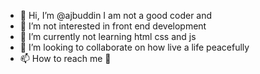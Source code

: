 - 👋 Hi, I’m @ajbuddin I am not a good coder and
- 👀 I’m not interested in front end development 
- 🌱 I’m currently not learning html css and js
- 💞️ I’m looking to collaborate on how live a life peacefully
- 📫 How to reach me 📧 

<!---
ajbuddin/ajbuddin is a ✨ special ✨ repository because its `README.md` (this file) appears on your GitHub profile.
You can click the Preview link to take a look at your changes.
--->
